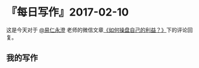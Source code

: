 # 『每日写作』2017-02-10

这是今天对于  [@易仁永澄](http://weibo.com/u/1640237087)  老师的微信文章[《如何操盘自己的利益？》](http://chuansong.me/n/1557977052939)下的评论回复。

## 我的写作